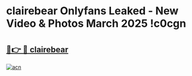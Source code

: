 # clairebear Onlyfans Leaked - New Video & Photos March 2025 !c0cgn

# <h2><a href="https://ujcnif.iuczelnia.edu.pl?title=clairebear&ref=c0cgn">🔗👉 🔴 clairebear</a></h2>

[![acn](https://github.com/user-attachments/assets/0f9c940e-d8b0-45ae-aac7-cd30a18b3e1c)](https://ujcnif.iuczelnia.edu.pl?title=clairebear&ref=c0cgn)

